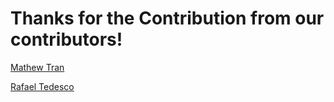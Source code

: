 # Thanks for the Contribution from our contributors!
[Mathew Tran](https://github.com/mathew-tran/IdleCity)

[Rafael Tedesco](https://github.com/tedescooo)